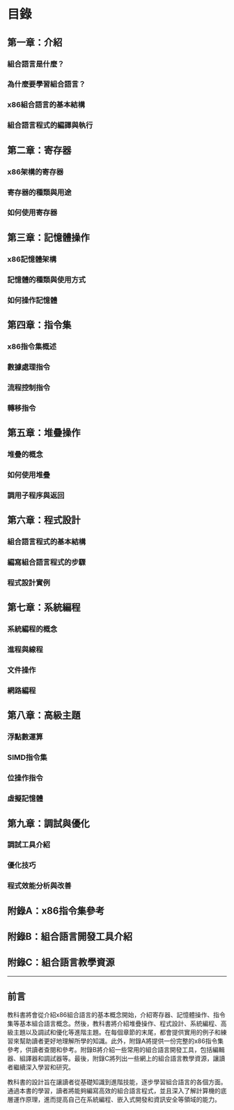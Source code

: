 # 目錄

## 第一章：介紹

### 組合語言是什麼？
### 為什麼要學習組合語言？
### x86組合語言的基本結構
### 組合語言程式的編譯與執行

## 第二章：寄存器

### x86架構的寄存器
### 寄存器的種類與用途
### 如何使用寄存器

## 第三章：記憶體操作

### x86記憶體架構
### 記憶體的種類與使用方式
### 如何操作記憶體

## 第四章：指令集

### x86指令集概述
### 數據處理指令
### 流程控制指令
### 轉移指令

## 第五章：堆疊操作

### 堆疊的概念
### 如何使用堆疊
### 調用子程序與返回

## 第六章：程式設計

### 組合語言程式的基本結構
### 編寫組合語言程式的步驟
### 程式設計實例

## 第七章：系統編程

### 系統編程的概念
### 進程與線程
### 文件操作
### 網路編程

## 第八章：高級主題

### 浮點數運算
### SIMD指令集
### 位操作指令
### 虛擬記憶體

## 第九章：調試與優化

### 調試工具介紹
### 優化技巧
### 程式效能分析與改善

## 附錄A：x86指令集參考
## 附錄B：組合語言開發工具介紹
## 附錄C：組合語言教學資源


********

## 前言
教科書將會從介紹x86組合語言的基本概念開始，介紹寄存器、記憶體操作、指令集等基本組合語言概念。然後，教科書將介紹堆疊操作、程式設計、系統編程、高級主題以及調試和優化等進階主題。在每個章節的末尾，都會提供實用的例子和練習來幫助讀者更好地理解所學的知識。此外，附錄A將提供一份完整的x86指令集參考，供讀者查閱和參考。附錄B將介紹一些常用的組合語言開發工具，包括編輯器、組譯器和調試器等。最後，附錄C將列出一些網上的組合語言教學資源，讓讀者繼續深入學習和研究。

教科書的設計旨在讓讀者從基礎知識到進階技能，逐步學習組合語言的各個方面。通過本書的學習，讀者將能夠編寫高效的組合語言程式，並且深入了解計算機的底層運作原理，進而提高自己在系統編程、嵌入式開發和資訊安全等領域的能力。